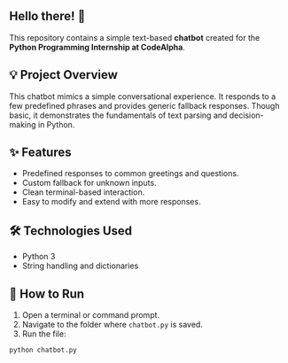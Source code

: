 ## Hello there! 👋  
This repository contains a simple text-based **chatbot** created for the **Python Programming Internship at CodeAlpha**.

## 💡 Project Overview

This chatbot mimics a simple conversational experience. It responds to a few predefined phrases and provides generic fallback responses. Though basic, it demonstrates the fundamentals of text parsing and decision-making in Python.

## ✨ Features
- Predefined responses to common greetings and questions.
- Custom fallback for unknown inputs.
- Clean terminal-based interaction.
- Easy to modify and extend with more responses.

## 🛠️ Technologies Used
- Python 3
- String handling and dictionaries

## 🚀 How to Run

1. Open a terminal or command prompt.
2. Navigate to the folder where `chatbot.py` is saved.
3. Run the file:

```bash
python chatbot.py
